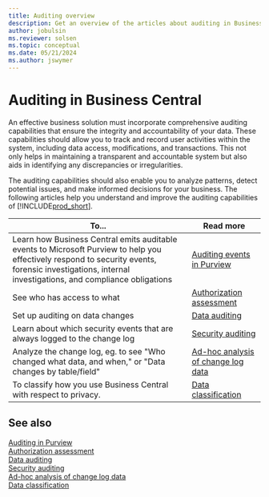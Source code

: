 ```yaml
---
title: Auditing overview
description: Get an overview of the articles about auditing in Business Central, so that you can configure your solution.
author: jobulsin
ms.reviewer: solsen
ms.topic: conceptual
ms.date: 05/21/2024
ms.author: jswymer
---
```


# Auditing in Business Central

An effective business solution must incorporate comprehensive auditing capabilities that ensure the integrity and accountability of your data. These capabilities should allow you to track and record user activities within the system, including data access, modifications, and transactions. This not only helps in maintaining a transparent and accountable system but also aids in identifying any discrepancies or irregularities.

 The auditing capabilities should also enable you to analyze patterns, detect potential issues, and make informed decisions for your business. The following articles help you understand and improve the auditing capabilities of [!INCLUDE[prod_short](../developer/includes/prod_short.md)].

| To... | Read more | 
| ----- | --------- | 
| Learn how Business Central emits auditable events to Microsoft Purview to help you effectively respond to security events, forensic investigations, internal investigations, and compliance obligations | [Auditing events in Purview](audit-events-in-purview.md) |
| See who has access to what | [Authorization assessment](/dynamics365/business-central/ui-how-users-permissions#to-get-an-overview-of-a-users-permissions) |
| Set up auditing on data changes | [Data auditing](/dynamics365/business-central/across-log-changes)|
| Learn about which security events that are always logged to the change log | [Security auditing](../security/security-auditing.md) |
| Analyze the change log, eg. to see "Who changed what data, and when," or "Data changes by table/field" | [Ad-hoc analysis of change log data](/dynamics365/business-central/across-log-changes?toc=/dynamics365/business-central/dev-itpro/toc.json#analyze-data-in-the-change-log) |
| To classify how you use Business Central with respect to privacy. | [Data classification](/dynamics365/business-central/admin-classifying-data-sensitivity) |


## See also

[Auditing in Purview](audit-events-in-purview.md)  
[Authorization assessment](/dynamics365/business-central/ui-how-users-permissions#to-get-an-overview-of-a-users-permissions)  
[Data auditing](/dynamics365/business-central/across-log-changes)  
[Security auditing](../security/security-auditing.md)  
[Ad-hoc analysis of change log data](/dynamics365/business-central/across-log-changes?toc=/dynamics365/business-central/dev-itpro/toc.json#analyze-data-in-the-change-log)  
[Data classification](/dynamics365/business-central/admin-classifying-data-sensitivity)  
 

